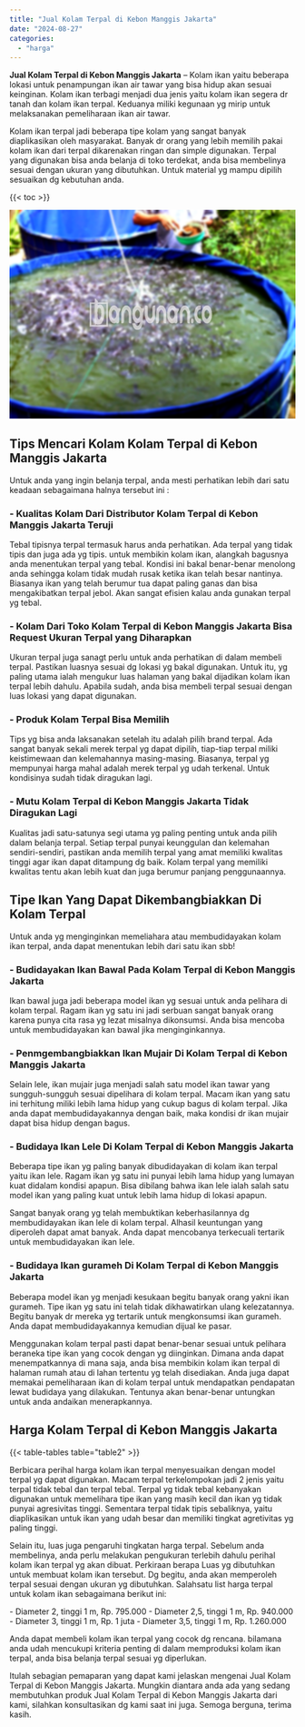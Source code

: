 ```yaml
---
title: "Jual Kolam Terpal di Kebon Manggis Jakarta"
date: "2024-08-27"
categories: 
  - "harga"
---
```


**Jual Kolam Terpal di Kebon Manggis Jakarta** – Kolam ikan yaitu beberapa lokasi untuk penampungan ikan air tawar yang bisa hidup akan sesuai keinginan. Kolam ikan terbagi menjadi dua jenis yaitu kolam ikan segera dr tanah dan kolam ikan terpal. Keduanya miliki kegunaan yg mirip untuk melaksanakan pemeliharaan ikan air tawar.

Kolam ikan terpal jadi beberapa tipe kolam yang sangat banyak diaplikasikan oleh masyarakat. Banyak dr orang yang lebih memilih pakai kolam ikan dari terpal dikarenakan ringan dan simple digunakan. Terpal yang digunakan bisa anda belanja di toko terdekat, anda bisa membelinya sesuai dengan ukuran yang dibutuhkan. Untuk material yg mampu dipilih sesuaikan dg kebutuhan anda.

{{< toc >}}

![Jual Kolam Terpal di Kebon Manggis Jakarta](/images/jual-kolam-terpal-46.png)

## Tips Mencari Kolam Kolam Terpal di Kebon Manggis Jakarta

Untuk anda yang ingin belanja terpal, anda mesti perhatikan lebih dari satu keadaan sebagaimana halnya tersebut ini :

### \- Kualitas Kolam Dari Distributor Kolam Terpal di Kebon Manggis Jakarta Teruji

Tebal tipisnya terpal termasuk harus anda perhatikan. Ada terpal yang tidak tipis dan juga ada yg tipis. untuk membikin kolam ikan, alangkah bagusnya anda menentukan terpal yang tebal. Kondisi ini bakal benar-benar menolong anda sehingga kolam tidak mudah rusak ketika ikan telah besar nantinya. Biasanya ikan yang telah berumur tua dapat paling ganas dan bisa mengakibatkan terpal jebol. Akan sangat efisien kalau anda gunakan terpal yg tebal.

### \- Kolam Dari Toko Kolam Terpal di Kebon Manggis Jakarta Bisa Request Ukuran Terpal yang Diharapkan

Ukuran terpal juga sanagt perlu untuk anda perhatikan di dalam membeli terpal. Pastikan luasnya sesuai dg lokasi yg bakal digunakan. Untuk itu, yg paling utama ialah mengukur luas halaman yang bakal dijadikan kolam ikan terpal lebih dahulu. Apabila sudah, anda bisa membeli terpal sesuai dengan luas lokasi yang dapat digunakan.

### \- Produk Kolam Terpal Bisa Memilih

Tips yg bisa anda laksanakan setelah itu adalah pilih brand terpal. Ada sangat banyak sekali merek terpal yg dapat dipilih, tiap-tiap terpal miliki keistimewaan dan kelemahannya masing-masing. Biasanya, terpal yg mempunyai harga mahal adalah merek terpal yg udah terkenal. Untuk kondisinya sudah tidak diragukan lagi.

### \- Mutu Kolam Terpal di Kebon Manggis Jakarta Tidak Diragukan Lagi

Kualitas jadi satu-satunya segi utama yg paling penting untuk anda pilih dalam belanja terpal. Setiap terpal punyai keunggulan dan kelemahan sendiri-sendiri, pastikan anda memilih terpal yang amat memiliki kwalitas tinggi agar ikan dapat ditampung dg baik. Kolam terpal yang memiliki kwalitas tentu akan lebih kuat dan juga berumur panjang penggunaannya.

## Tipe Ikan Yang Dapat Dikembangbiakkan Di Kolam Terpal

Untuk anda yg menginginkan memeliahara atau membudidayakan kolam ikan terpal, anda dapat menentukan lebih dari satu ikan sbb!

### \- Budidayakan Ikan Bawal Pada Kolam Terpal di Kebon Manggis Jakarta

Ikan bawal juga jadi beberapa model ikan yg sesuai untuk anda pelihara di kolam terpal. Ragam ikan yg satu ini jadi serbuan sangat banyak orang karena punya cita rasa yg lezat misalnya dikonsumsi. Anda bisa mencoba untuk membudidayakan kan bawal jika menginginkannya.

### \- Penmgembangbiakkan Ikan Mujair Di Kolam Terpal di Kebon Manggis Jakarta

Selain lele, ikan mujair juga menjadi salah satu model ikan tawar yang sungguh-sungguh sesuai dipelihara di kolam terpal. Macam ikan yang satu ini terhitung miliki lebih lama hidup yang cukup bagus di kolam terpal. Jika anda dapat membudidayakannya dengan baik, maka kondisi dr ikan mujair dapat bisa hidup dengan bagus.

### \- Budidaya Ikan Lele Di Kolam Terpal di Kebon Manggis Jakarta

Beberapa tipe ikan yg paling banyak dibudidayakan di kolam ikan terpal yaitu ikan lele. Ragam ikan yg satu ini punyai lebih lama hidup yang lumayan kuat didalam kondisi apapun. Bisa dibilang bahwa ikan lele ialah salah satu model ikan yang paling kuat untuk lebih lama hidup di lokasi apapun.

Sangat banyak orang yg telah membuktikan keberhasilannya dg membudidayakan ikan lele di kolam terpal. Alhasil keuntungan yang diperoleh dapat amat banyak. Anda dapat mencobanya terkecuali tertarik untuk membudidayakan ikan lele.

### \- Budidaya Ikan gurameh Di Kolam Terpal di Kebon Manggis Jakarta

Beberapa model ikan yg menjadi kesukaan begitu banyak orang yakni ikan gurameh. Tipe ikan yg satu ini telah tidak dikhawatirkan ulang kelezatannya. Begitu banyak dr mereka yg tertarik untuk mengkonsumsi ikan gurameh. Anda dapat membudidayakannya kemudian dijual ke pasar.

Menggunakan kolam terpal pasti dapat benar-benar sesuai untuk pelihara beraneka tipe ikan yang cocok dengan yg diinginkan. Dimana anda dapat menempatkannya di mana saja, anda bisa membikin kolam ikan terpal di halaman rumah atau di lahan tertentu yg telah disediakan. Anda juga dapat memakai pemeliharaan ikan di kolam terpal untuk mendapatkan pendapatan lewat budidaya yang dilakukan. Tentunya akan benar-benar untungkan untuk anda andaikan menerapkannya.

## Harga Kolam Terpal di Kebon Manggis Jakarta

{{< table-tables table="table2" >}}

Berbicara perihal harga kolam ikan terpal menyesuaikan dengan model terpal yg dapat digunakan. Macam terpal terkelompokan jadi 2 jenis yaitu terpal tidak tebal dan terpal tebal. Terpal yg tidak tebal kebanyakan digunakan untuk memelihara tipe ikan yang masih kecil dan ikan yg tidak punyai agresivitas tinggi. Sementara terpal tidak tipis sebaliknya, yaitu diaplikasikan untuk ikan yang udah besar dan memiliki tingkat agretivitas yg paling tinggi.

Selain itu, luas juga pengaruhi tingkatan harga terpal. Sebelum anda membelinya, anda perlu melakukan pengukuran terlebih dahulu perihal kolam ikan terpal yg akan dibuat. Perkiraan berapa Luas yg dibutuhkan untuk membuat kolam ikan tersebut. Dg begitu, anda akan memperoleh terpal sesuai dengan ukuran yg dibutuhkan. Salahsatu list harga terpal untuk kolam ikan sebagaimana berikut ini:

\- Diameter 2, tinggi 1 m, Rp. 795.000 - Diameter 2,5, tinggi 1 m, Rp. 940.000 - Diameter 3, tinggi 1 m, Rp. 1 juta - Diameter 3,5, tinggi 1 m, Rp. 1.260.000

Anda dapat membeli kolam ikan terpal yang cocok dg rencana. bilamana anda udah mencukupi kriteria penting di dalam memproduksi kolam ikan terpal, anda bisa belanja terpal sesuai yg diperlukan.

Itulah sebagian pemaparan yang dapat kami jelaskan mengenai Jual Kolam Terpal di Kebon Manggis Jakarta. Mungkin diantara anda ada yang sedang membutuhkan produk Jual Kolam Terpal di Kebon Manggis Jakarta dari kami, silahkan konsultasikan dg kami saat ini juga. Semoga berguna, terima kasih.
